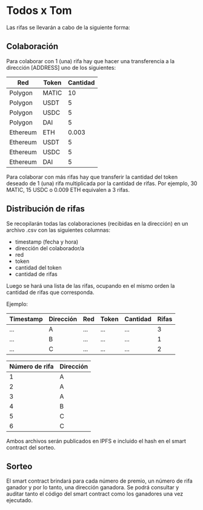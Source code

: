 # Todos x Tom

Las rifas se llevarán a cabo de la siguiente forma:

## Colaboración

Para colaborar con 1 (una) rifa hay que hacer una transferencia a la dirección [ADDRESS] uno de los siguientes:

| Red      | Token | Cantidad |
| -------- | ----- | -------- |
| Polygon  | MATIC | 10       |
| Polygon  | USDT  | 5        |
| Polygon  | USDC  | 5        |
| Polygon  | DAI   | 5        |
| Ethereum | ETH   | 0.003    |
| Ethereum | USDT  | 5        |
| Ethereum | USDC  | 5        |
| Ethereum | DAI   | 5        |

Para colaborar con más rifas hay que transferir la cantidad del token deseado de 1 (una) rifa multiplicada por la cantidad de rifas. Por ejemplo, 30 MATIC, 15 USDC o 0.009 ETH equivalen a 3 rifas.

## Distribución de rifas

Se recopilarán todas las colaboraciones (recibidas en la dirección) en un archivo .csv con las siguientes columnas:

-   timestamp (fecha y hora)
-   dirección del colaborador/a
-   red
-   token
-   cantidad del token
-   cantidad de rifas

Luego se hará una lista de las rifas, ocupando en el mismo orden la cantidad de rifas que corresponda.

Ejemplo:

| Timestamp | Dirección | Red | Token | Cantidad | Rifas |
| --------- | --------- | --- | ----- | -------- | ----- |
| ...       | A         | ... | ...   | ...      | 3     |
| ...       | B         | ... | ...   | ...      | 1     |
| ...       | C         | ... | ...   | ...      | 2     |

| Número de rifa | Dirección |
| -------------- | --------- |
| 1              | A         |
| 2              | A         |
| 3              | A         |
| 4              | B         |
| 5              | C         |
| 6              | C         |

Ambos archivos serán publicados en IPFS e incluido el hash en el smart contract del sorteo.

## Sorteo

El smart contract brindará para cada número de premio, un número de rifa ganador y por lo tanto, una dirección ganadora. Se podrá consultar y auditar tanto el código del smart contract como los ganadores una vez ejecutado.
